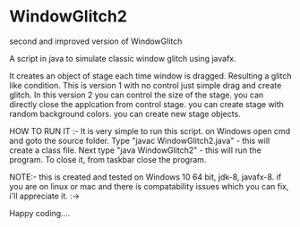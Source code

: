 # WindowGlitch2
second and improved version of WindowGlitch

A script in java to simulate classic window glitch using javafx.

It creates an object of stage each time window is dragged. Resulting a glitch like condition. This is version 1 with no control just simple drag and create glitch.
In this version 2 you can control the size of the stage. you can directly close the applcation from control stage. you can create stage with random background colors. you can create new stage objects.

HOW TO RUN IT :- It is very simple to run this script. on Windows open cmd and goto the source folder. Type "javac WindowGlitch2.java" - this will create a class file. Next type "java WindowGlitch2" - this will run the program. To close it, from taskbar close the program.

NOTE:- this is created and tested on Windows 10 64 bit, jdk-8, javafx-8. if you are on linux or mac and there is compatability issues which you can fix, i'll appreciate it. :->

Happy coding....
